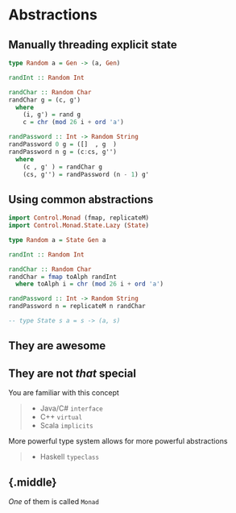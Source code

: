 # Abstractions

## Manually threading explicit state

```haskell
type Random a = Gen -> (a, Gen)

randInt :: Random Int

randChar :: Random Char
randChar g = (c, g')
  where
    (i, g') = rand g
    c = chr (mod 26 i + ord 'a')

randPassword :: Int -> Random String
randPassword 0 g = ([]  , g  )
randPassword n g = (c:cs, g'')
  where
    (c , g' ) = randChar g
    (cs, g'') = randPassword (n - 1) g'
```

## Using common abstractions

```haskell
import Control.Monad (fmap, replicateM)
import Control.Monad.State.Lazy (State)

type Random a = State Gen a

randInt :: Random Int

randChar :: Random Char
randChar = fmap toAlph randInt
  where toAlph i = chr (mod 26 i + ord 'a')

randPassword :: Int -> Random String
randPassword n = replicateM n randChar

-- type State s a = s -> (a, s)

```

## They are awesome

<!-- TODO intriguing but tame example (e.g. using forall a. Applicative ((->) a)) -->

## They are not *that* special

You are familiar with this concept

> - Java/C# `interface`
> - C++ `virtual`
> - Scala `implicits`

More powerful type system allows for more powerful abstractions

> - Haskell `typeclass`

## {.middle}

*One* of them is called `Monad`

